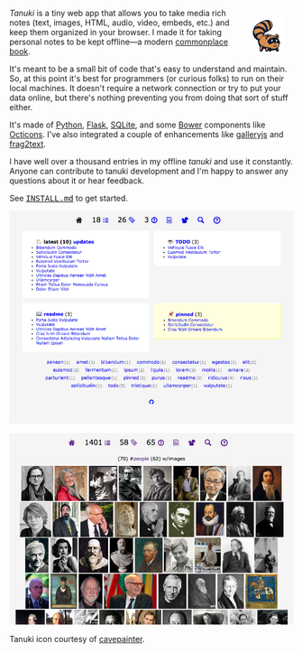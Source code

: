 <img alt=icon align=right vspace=16 hspace=16
 src="https://raw.githubusercontent.com/siznax/tanuki/master/static/tanuki.png">

_Tanuki_ is a tiny web app that allows you to take media rich notes
(text, images, HTML, audio, video, embeds, etc.) and keep them
organized in your browser. I made it for taking personal notes to be
kept offline&mdash;a modern [commonplace
book](https://en.wikipedia.org/wiki/Commonplace_book). 

It's meant to be a small bit of code that's easy to understand and
maintain. So, at this point it's best for programmers (or curious
folks) to run on their local machines. It doesn't require a network
connection or try to put your data online, but there's nothing
preventing you from doing that sort of stuff either.

It's made of [Python](https://python.org),
[Flask](http://flask.pocoo.org/), [SQLite](http://www.sqlite.org/), 
and some [Bower](http://bower.io/) components like
[Octicons](https://octicons.github.com/). I've also integrated a
couple of enhancements like
[galleryjs](https://github.com/siznax/galleryjs) and 
[frag2text](https://github.com/siznax/frag2text/). 

I have well over a thousand entries in my offline _tanuki_ and use it 
constantly. Anyone can contribute to tanuki development and I'm happy
to answer any questions about it or hear feedback.

See <tt>[INSTALL.md](https://github.com/siznax/tanuki/blob/master/INSTALL.md)</tt> to get started.

<a href="https://raw.githubusercontent.com/siznax/tanuki/master/static/screen.png"><img alt=screenshot width=640 src="https://raw.githubusercontent.com/siznax/tanuki/master/static/screen.png"></a>

<a href="https://raw.githubusercontent.com/siznax/tanuki/master/static/screen2.png"><img alt=screenshot width=640 src="https://raw.githubusercontent.com/siznax/tanuki/master/static/screen2.png"></a>

Tanuki icon courtesy of
[cavepainter](http://artrelatedblog.wordpress.com/2012/08/06/new-pixel-art-avatar/).
